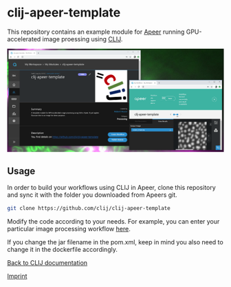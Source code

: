 # clij-apeer-template
This repository contains an example module for 
[Apeer](https://apeer.com)
 running GPU-accelerated image proessing using 
[CLIJ](https:///clij.github.io).

![Image](images/clij_apeer_screenshot2.png)

## Usage
In order to build your workflows using CLIJ in Apeer, clone this repository and sync it with the folder you downloaded from Apeers git.

```bash
git clone https://github.com/clij/clij-apeer-template
```

Modify the code according to your needs. For example, you can enter your particular image processing workflow 
[here](https://github.com/clij/clij-apeer-template/blob/master/src/main/java/net/haesleinhuepf/clapeer/GaussianBlur.java#L36).

If you change the jar filename in the pom.xml, keep in mind you also need to change it in the dockerfile accordingly.

[Back to CLIJ documentation](https://clij.github.io/)

[Imprint](https://clij.github.io/imprint)
